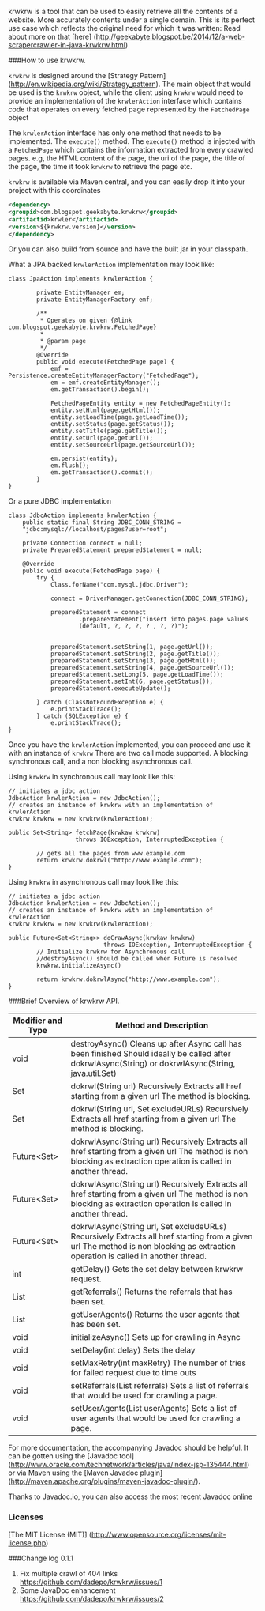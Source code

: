 krwkrw is a tool that can be used to easily retrieve all the contents of a website. More accurately contents under a 
single domain. This is its perfect use case which reflects the original need for which it was written: Read about more
on that [here] (http://geekabyte.blogspot.be/2014/12/a-web-scrapercrawler-in-java-krwkrw.html)

###How to use krwkrw.

`krwkrw` is designed around the [Strategy Pattern] (http://en.wikipedia.org/wiki/Strategy_pattern). The main object that
would be used is the `krwkrw` object, while the client using `krwkrw` would need to provide an implementation of the
`krwlerAction` interface which contains code that operates on every fetched page represented by the `FetchedPage` object

The `krwlerAction` interface has only one method that needs to be implemented. The `execute()` method. The `execute()`
method is injected with a `FetchedPage` which contains the information extracted from every crawled pages. e.g, the HTML
content of the page, the uri of the page, the title of the page, the time it took `krwkrw` to retrieve the page etc.

`krwkrw` is available via Maven central, and you can easily drop it into your project with this coordinates

```xml
<dependency>
<groupid>com.blogspot.geekabyte.krwkrw</groupid>
<artifactid>krwler</artifactid>
<version>${krwkrw.version}</version>
</dependency>
```

Or you can also build from source and have the built jar in your classpath.

What a JPA backed `krwlerAction` implementation may look like:

```
class JpaAction implements krwlerAction {

        private EntityManager em;
        private EntityManagerFactory emf;

        /**
         * Operates on given {@link com.blogspot.geekabyte.krwkrw.FetchedPage}
         *
         * @param page
         */
        @Override
        public void execute(FetchedPage page) {
            emf = Persistence.createEntityManagerFactory("FetchedPage");
            em = emf.createEntityManager();
            em.getTransaction().begin();

            FetchedPageEntity entity = new FetchedPageEntity();
            entity.setHtml(page.getHtml());
            entity.setLoadTime(page.getLoadTime());
            entity.setStatus(page.getStatus());
            entity.setTitle(page.getTitle());
            entity.setUrl(page.getUrl());
            entity.setSourceUrl(page.getSourceUrl());

            em.persist(entity);
            em.flush();
            em.getTransaction().commit();
        }
}
```

Or a pure JDBC implementation

```
class JdbcAction implements krwlerAction {
    public static final String JDBC_CONN_STRING = 
    "jdbc:mysql://localhost/pages?user=root";
    
    private Connection connect = null;
    private PreparedStatement preparedStatement = null;
    
    @Override
    public void execute(FetchedPage page) {
        try {
            Class.forName("com.mysql.jdbc.Driver");

            connect = DriverManager.getConnection(JDBC_CONN_STRING);

            preparedStatement = connect
                    .prepareStatement("insert into pages.page values 
                    (default, ?, ?, ?, ? , ?, ?)");


            preparedStatement.setString(1, page.getUrl());
            preparedStatement.setString(2, page.getTitle());
            preparedStatement.setString(3, page.getHtml());
            preparedStatement.setString(4, page.getSourceUrl());
            preparedStatement.setLong(5, page.getLoadTime());
            preparedStatement.setInt(6, page.getStatus());
            preparedStatement.executeUpdate();

        } catch (ClassNotFoundException e) {
            e.printStackTrace();
        } catch (SQLException e) {
            e.printStackTrace();
}
```

Once you have the `krwlerAction` implemented, you can proceed and use it with an instance of `krwkrw` There are two
call mode supported. A blocking synchronous call, and a non blocking asynchronous call.

Using `krwkrw` in synchronous call may look like this:
 
```
// initiates a jdbc action
JdbcAction krwlerAction = new JdbcAction();
// creates an instance of krwkrw with an implementation of krwlerAction
krwkrw krwkrw = new krwkrw(krwlerAction);
        
public Set<String> fetchPage(krwkaw krwkrw) 
				   throws IOException, InterruptedException {
                
        // gets all the pages from www.example.com
        return krwkrw.dokrwl("http://www.example.com");
}
```

Using `krwkrw` in asynchronous call may look like this:
 
```
// initiates a jdbc action
JdbcAction krwlerAction = new JdbcAction();
// creates an instance of krwkrw with an implementation of krwlerAction
krwkrw krwkrw = new krwkrw(krwlerAction);

public Future<Set<String>> doCrawAsync(krwkaw krwkrw) 
                           throws IOException, InterruptedException {
        // Initialize krwkrw for Asynchronous call
        //destroyAsync() should be called when Future is resolved
        krwkrw.initializeAsync()
        
        return krwkrw.dokrwlAsync("http://www.example.com");
}
```
###Brief Overview of krwkrw API.

| Modifier and Type  | Method and Description |
| ------------- | ------------- |
| void  | destroyAsync() Cleans up after Async call has been finished Should ideally be called after dokrwlAsync(String) or dokrwlAsync(String, java.util.Set)  |
| Set<String>  | dokrwl(String url) Recursively Extracts all href starting from a given url The method is blocking. |
| Set<String>  | dokrwl(String url, Set<String> excludeURLs) Recursively Extracts all href starting from a given url The method is blocking. |
| Future<Set<String>>  | dokrwlAsync(String url) Recursively Extracts all href starting from a given url The method is non blocking as extraction operation is called in another thread. |
| Future<Set<String>> | dokrwlAsync(String url) Recursively Extracts all href starting from a given url The method is non blocking as extraction operation is called in another thread. |
| Future<Set<String>> | dokrwlAsync(String url, Set<String> excludeURLs) Recursively Extracts all href starting from a given url The method is non blocking as extraction operation is called in another thread. |
| int | getDelay() Gets the set delay between krwkrw request. |
| List<String> | getReferrals() Returns the referrals that has been set. |
| List<String> | getUserAgents() Returns the user agents that has been set. |
| void | initializeAsync() Sets up for crawling in Async |
| void | setDelay(int delay) Sets the delay |
| void | setMaxRetry(int maxRetry) The number of tries for failed request due to time outs |
| void | setReferrals(List<String> referrals) Sets a list of referrals that would be used for crawling a page. |
| void | setUserAgents(List<String> userAgents) Sets a list of user agents that would be used for crawling a page. |

For more documentation, the accompanying Javadoc should be helpful. It can be gotten using the
[Javadoc tool] (http://www.oracle.com/technetwork/articles/java/index-jsp-135444.html) or via Maven using the
[Maven Javadoc plugin] (http://maven.apache.org/plugins/maven-javadoc-plugin/).

Thanks to Javadoc.io, you can also access the most recent Javadoc [online](http://www.javadoc.io/doc/com.blogspot.geekabyte.krwkrw/krwler/)

### Licenses
[The MIT License (MIT)] (http://www.opensource.org/licenses/mit-license.php)

###Change log
0.1.1

1. Fix multiple crawl of 404 links https://github.com/dadepo/krwkrw/issues/1
2. Some JavaDoc enhancement https://github.com/dadepo/krwkrw/issues/2